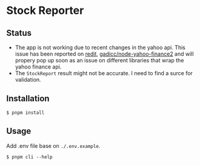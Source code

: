# Stock Reporter 

## Status
- The app is not working due to recent changes in the yahoo api. This issue has been reported on [redit](https://www.reddit.com/r/sheets/comments/1farvxr/broken_yahoo_finance_url/
), [gadicc/node-yahoo-finance2](https://github.com/gadicc/node-yahoo-finance2/issues/795) and will propery pop up soon as an issue on different libraries that wrap the yahoo finance api.
- The `StockReport` result might not be accurate. I need to find a surce for validation.

## Installation
```
$ pnpm install
```

## Usage
Add .env file base on `./.env.example`.

```
$ pnpm cli --help
```

